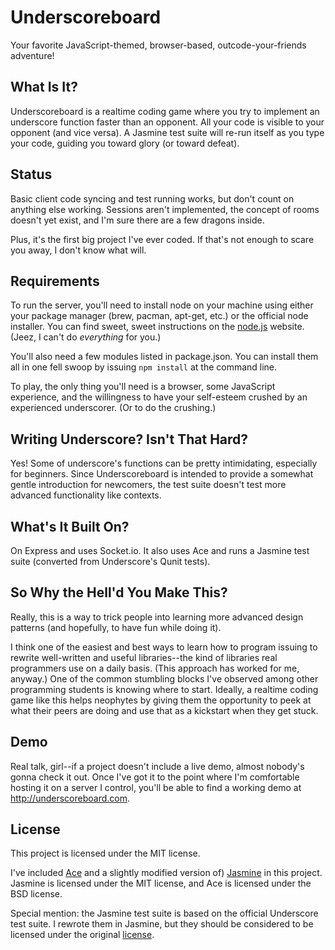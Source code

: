 Underscoreboard
===============

Your favorite JavaScript-themed, browser-based, outcode-your-friends adventure!


What Is It?
-----------

Underscoreboard is a realtime coding game where you try to implement an underscore
function faster than an opponent. All your code is visible to your opponent (and
vice versa). A Jasmine test suite will re-run itself as you type your code, guiding
you toward glory (or toward defeat).


Status
-----

Basic client code syncing and test running works, but don't count on anything else
working. Sessions aren't implemented, the concept of rooms doesn't yet exist, and
I'm sure there are a few dragons inside.

Plus, it's the first big project I've ever coded. If that's not enough to scare you
away, I don't know what will.


Requirements
------------

To run the server, you'll need to install node on your machine using either your
package manager (brew, pacman, apt-get, etc.) or the official node installer.  You
can find sweet, sweet instructions on the [node.js](http://nodejs.org/) website.
(Jeez, I can't do *everything* for you.)

You'll also need a few modules listed in package.json. You can install them all in
one fell swoop by issuing `npm install` at the command line.

To play, the only thing you'll need is a browser, some JavaScript experience, and
the willingness to have your self-esteem crushed by an experienced underscorer.  (Or
to do the crushing.)


Writing Underscore? Isn't That Hard?
------------------------------------

Yes! Some of underscore's functions can be pretty intimidating, especially for
beginners. Since Underscoreboard is intended to provide a somewhat gentle
introduction for newcomers, the test suite doesn't test more advanced functionality
like contexts.


What's It Built On?
-------------------

On Express and uses Socket.io. It also uses Ace and runs a Jasmine test suite
(converted from Underscore's Qunit tests).


So Why the Hell'd You Make This?
--------------------------------

Really, this is a way to trick people into learning more advanced design patterns
(and hopefully, to have fun while doing it).

I think one of the easiest and best ways to learn how to program issuing to rewrite
well-written and useful libraries--the kind of libraries real programmers use on a
daily basis. (This approach has worked for me, anyway.) One of the common stumbling
blocks I've observed among other programming students is knowing where to start.
Ideally, a realtime coding game like this helps neophytes by giving them the
opportunity to peek at what their peers are doing and use that as a kickstart when
they get stuck.


Demo
----

Real talk, girl--if a project doesn't include a live demo, almost nobody's gonna
check it out. Once I've got it to the point where I'm comfortable hosting it on a
server I control, you'll be able to find a working demo at
<http://underscoreboard.com>.


License
-------

This project is licensed under the MIT license.

I've included [Ace](https://github.com/ajaxorg/ace) and a slightly modified version
of) [Jasmine](https://github.com/pivotal/jasmine) in this project. Jasmine is
licensed under the MIT license, and Ace is licensed under the BSD license.

Special mention: the Jasmine test suite is based on the official Underscore test
suite. I rewrote them in Jasmine, but they should be considered to be licensed under
the original
[license](https://github.com/documentcloud/underscore/blob/master/LICENSE).


